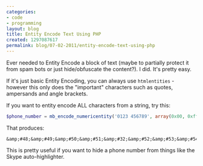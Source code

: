 ```yaml
---
categories:
- code
- programming
layout: blog
title: Entity Encode Text Using PHP
created: 1297087617
permalink: blog/07-02-2011/entity-encode-text-using-php
---
```

Ever needed to Entity Encode a block of text (maybe to partially protect it from spam bots or just hide/obfuscate the content?). I did. It's pretty easy.

If it's just basic Entity Encoding, you can always use `htmlentities` - however this only does the "important" characters such as quotes, ampersands and angle brackets.
<!--break-->
If you want to entity encode ALL characters from a string, try this:

```php
$phone_number = mb_encode_numericentity('0123 456789', array(0x00, 0xff, 0,  0xffff), 'UTF-8');
```

That produces:

    &amp;#48;&amp;#49;&amp;#50;&amp;#51;&amp;#32;&amp;#52;&amp;#53;&amp;#54;&amp;#55;&amp;#56;&amp;#57;

This is pretty useful if you want to hide a phone number from things like the Skype auto-highlighter.
